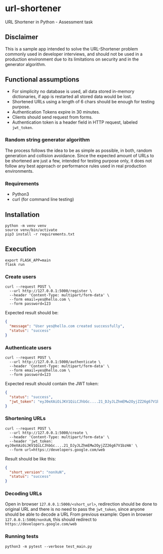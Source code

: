 # url-shortener

URL Shortener in Python - Assessment task

## Disclaimer

This is a sample app intended to solve the URL-Shortener problem commonly used in developer interviews, and should not
be used in a production environment due to its limitations on security and in the generator algorithm.

## Functional assumptions

* For simplicity no database is used, all data stored in-memory dictionaries, if app is restarted all stored data would
  be lost.
* Shortened URLs using a length of 6 chars should be enough for testing purpose. 
* Authentication Tokens expire in 30 minutes.
* Clients should send request from forms.
* Authentication token is a header field in HTTP request, labeled `jwt_token`.

### Random string generator algorithm

The process follows the idea to be as simple as possible, in both, random generation and collision avoidance. Since the
expected amount of URLs to be shortened are just a few, intended for testing purpose only, it does not follow any best
approach or performance rules used in real production environments.

### Requirements

* Python3
* curl (for command line testing)

## Installation

```shell
python -m venv venv
source venv/bin/activate
pip3 install -r requirements.txt
```

## Execution

```shell
export FLASK_APP=main
flask run
```

### Create users

```shell
curl --request POST \
  --url http://127.0.0.1:5000/register \
  --header 'Content-Type: multipart/form-data' \
  --form email=yes@hello.com \
  --form password=123
```

Expected result should be:

```json
{
  "message": "User yes@hello.com created successfully",
  "status": "success"
}
```

### Authenticate users

```shell
curl --request POST \
  --url http://127.0.0.1:5000/authenticate \
  --header 'Content-Type: multipart/form-data' \
  --form email=yes@hello.com \
  --form password=123
```

Expected result should contain the JWT token:

```json
{
  "status": "success",
  "jwt_token": "eyJ0eXAiOiJKV1QiLCJhbGc....21_DJyJLZhmEMw2OyjZZ26g67V1bzHA"
}
```

### Shortening URLs

```shell
curl --request POST \
  --url http://127.0.0.1:5000/create \
  --header 'Content-Type: multipart/form-data' \
  --header 'jwt_token: eyJ0eXAiOiJKV1QiLCJhbGc....21_DJyJLZhmEMw2OyjZZ26g67V1bzHA' \
  --form url=https://developers.google.com/web
```

Result should be like this:

```json
{
  "short_version": "nonXuN",
  "status": "success"
}
```

### Decoding URLs

Open in browser `127.0.0.1:5000/<short_url>`, redirection should be done to original URL and there is no need to pass the `jwt_token`, since anyone should be able to decode a URL
From previous example: Open in browser `127.0.0.1:5000/nonXuN`, this should redirect to `https://developers.google.com/web`

### Running tests

```shell
python3 -m pytest --verbose test_main.py
```